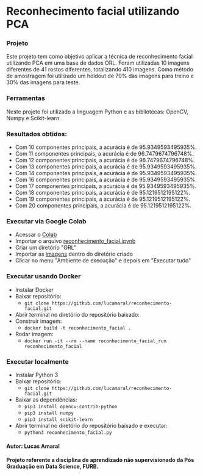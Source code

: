 # Reconhecimento facial utilizando PCA

### Projeto
Este projeto tem como objetivo aplicar a técnica de reconhecimento facial utilizando PCA em uma base de dados ORL. Foram utilizadas 10 imagens diferentes de 41 rostos diferentes, totalizando 410 imagens. Como método de amostragem foi utilizado um holdout de 70% das imagens para treino e 30% das imagens para teste.

### Ferramentas
Neste projeto foi utilizado a linguagem Python e as bibliotecas: OpenCV, Numpy e Scikit-learn.

### Resultados obtidos:
- Com 10 componentes principais, a acurácia é de 95.9349593495935%.
- Com 11 componentes principais, a acurácia é de 96.7479674796748%.
- Com 12 componentes principais, a acurácia é de 96.7479674796748%.
- Com 13 componentes principais, a acurácia é de 95.9349593495935%.
- Com 14 componentes principais, a acurácia é de 95.9349593495935%.
- Com 16 componentes principais, a acurácia é de 95.9349593495935%.
- Com 17 componentes principais, a acurácia é de 95.9349593495935%.
- Com 18 componentes principais, a acurácia é de 95.1219512195122%.
- Com 19 componentes principais, a acurácia é de 95.1219512195122%.
- Com 20 componentes principais, a acurácia é de 95.1219512195122%.

### Executar via Google Colab
- Acessar o [Colab](https://colab.research.google.com/)
- Importar o arquivo [reconhecimento_facial.ipynb](https://github.com/lucamaral/reconhecimento-facial/blob/main/reconhecimento_facial.ipynb)
- Criar um diretório "ORL"
- Importar as [imagens](https://github.com/lucamaral/reconhecimento-facial/tree/main/ORL) dentro do diretório criado
- Clicar no menu "Ambiente de execução" e depois em "Executar tudo"

### Executar usando Docker
- Instalar Docker
- Baixar repositório:
  - `git clone https://github.com/lucamaral/reconhecimento-facial.git`
- Abrir terminal no diretório do repositório baixado:
- Construir imagem:
  - `docker build -t reconhecimento_facial .`
- Rodar imagem:
   - `docker run -it --rm --name reconhecimento_facial_run reconhecimento_facial`

### Executar localmente
- Instalar Python 3
- Baixar repositório:
  - `git clone https://github.com/lucamaral/reconhecimento-facial.git`
- Baixar as dependências:
  - `pip3 install opencv-contrib-python`
  - `pip3 install numpy`
  - `pip3 install scikit-learn`
- Abrir terminal no diretório do repositório baixado e executar:
  - `python3 reconhecimento_facial.py`

#### Autor: Lucas Amaral
#### Projeto referente a disciplina de aprendizado não supervisionado da Pós Graduação em Data Science, FURB.
